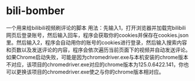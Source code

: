# bili-bomber
一个用来给bilibili视频刷评论的脚本
用法：先输入1，打开浏览器并加载完bilibili网页后登录账号，然后输入回车，程序会获取你的cookies并保存在cookies.json里。然后输入2，程序会自动用你的账号的cookies进行登录，然后输入搜索内容和页数以及发送评论的内容，程序会依次遍历当前页面下的视频并自动发送评论。如果Chrome启动失败，可能是因为chromedriver.exe与本机安装的chrome版本不对应，该项目的chromedriver.exe对应的chrome版本为125.0.6422.141，你也可以更换该项目的chromedriver.exe使之与你的chrome版本相对应。

